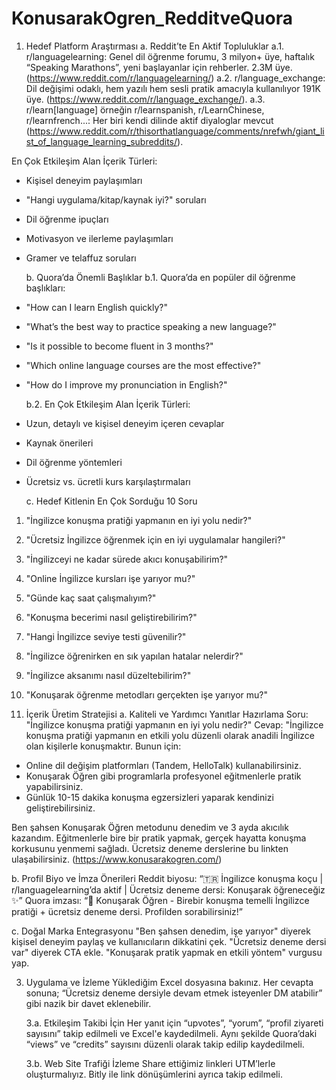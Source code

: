 # KonusarakOgren_RedditveQuora

1. Hedef Platform Araştırması
   a. Reddit’te En Aktif Topluluklar
   a.1. r/languagelearning: Genel dil öğrenme forumu, 3 milyon+ üye, haftalık “Speaking Marathons”, yeni başlayanlar için rehberler. 2.3M üye. (https://www.reddit.com/r/languagelearning/)
   a.2. r/language_exchange: Dil değişimi odaklı, hem yazılı hem sesli pratik amacıyla kullanılıyor 191K üye. (https://www.reddit.com/r/language_exchange/).
   a.3. r/learn[language] örneğin r/learnspanish, r/LearnChinese, r/learnfrench...: Her biri kendi dilinde aktif diyaloglar mevcut (https://www.reddit.com/r/thisorthatlanguage/comments/nrefwh/giant_list_of_language_learning_subreddits/).

  En Çok Etkileşim Alan İçerik Türleri:
- Kişisel deneyim paylaşımları
-  "Hangi uygulama/kitap/kaynak iyi?" soruları
- Dil öğrenme ipuçları
- Motivasyon ve ilerleme paylaşımları
- Gramer ve telaffuz soruları

  b. Quora’da Önemli Başlıklar
    b.1. Quora’da en popüler dil öğrenme başlıkları:
- "How can I learn English quickly?"
- "What’s the best way to practice speaking a new language?"
- "Is it possible to become fluent in 3 months?"
- "Which online language courses are the most effective?"
- "How do I improve my pronunciation in English?"

    b.2. En Çok Etkileşim Alan İçerik Türleri:
- Uzun, detaylı ve kişisel deneyim içeren cevaplar
- Kaynak önerileri
- Dil öğrenme yöntemleri
- Ücretsiz vs. ücretli kurs karşılaştırmaları

  c. Hedef Kitlenin En Çok Sorduğu 10 Soru
1. "İngilizce konuşma pratiği yapmanın en iyi yolu nedir?"
2. "Ücretsiz İngilizce öğrenmek için en iyi uygulamalar hangileri?"
3. "İngilizceyi ne kadar sürede akıcı konuşabilirim?"
4. "Online İngilizce kursları işe yarıyor mu?"
5. "Günde kaç saat çalışmalıyım?"
6. "Konuşma becerimi nasıl geliştirebilirim?"
7. "Hangi İngilizce seviye testi güvenilir?"
8. "İngilizce öğrenirken en sık yapılan hatalar nelerdir?"
9. "İngilizce aksanımı nasıl düzeltebilirim?"
10. "Konuşarak öğrenme metodları gerçekten işe yarıyor mu?"

2. İçerik Üretim Stratejisi
   a.  Kaliteli ve Yardımcı Yanıtlar Hazırlama
   Soru: "İngilizce konuşma pratiği yapmanın en iyi yolu nedir?"
   Cevap: "İngilizce konuşma pratiği yapmanın en etkili yolu düzenli olarak anadili İngilizce olan kişilerle konuşmaktır. Bunun için:

- Online dil değişim platformları (Tandem, HelloTalk) kullanabilirsiniz.
-  Konuşarak Öğren gibi programlarla profesyonel eğitmenlerle pratik yapabilirsiniz.
- Günlük 10-15 dakika konuşma egzersizleri yaparak kendinizi geliştirebilirsiniz.

Ben şahsen Konuşarak Öğren metodunu denedim ve 3 ayda akıcılık kazandım. Eğitmenlerle bire bir pratik yapmak, gerçek hayatta konuşma korkusunu yenmemi sağladı. Ücretsiz deneme derslerine bu linkten ulaşabilirsiniz. (https://www.konusarakogren.com/)

  b. Profil Biyo ve İmza Önerileri
  Reddit biyosu: “🇹🇷 İngilizce konuşma koçu | r/languagelearning’da aktif | Ücretsiz deneme dersi: Konuşarak öğreneceğiz ✨”
  Quora imzası: “🏅 Konuşarak Öğren - Birebir konuşma temelli İngilizce pratiği + ücretsiz deneme dersi. Profilden sorabilirsiniz!”

  c. Doğal Marka Entegrasyonu
  "Ben şahsen denedim, işe yarıyor" diyerek kişisel deneyim paylaş ve kullanıcıların dikkatini çek.
  "Ücretsiz deneme dersi var" diyerek CTA ekle.
  "Konuşarak pratik yapmak en etkili yöntem" vurgusu yap.

3. Uygulama ve İzleme
   Yüklediğim Excel dosyasına bakınız.
   Her cevapta sonuna; “Ücretsiz deneme dersiyle devam etmek isteyenler DM atabilir” gibi nazik bir davet eklenebilir.

   3.a. Etkileşim Takibi İçin
   Her yanıt için “upvotes”, “yorum”, “profil ziyareti sayısını” takip edilmeli ve Excel'e kaydedilmeli.
   Aynı şekilde Quora’daki “views” ve “credits” sayısını düzenli olarak takip edilip kaydedilmeli.

   3.b. Web Site Trafiği İzleme
   Share ettiğimiz linkleri UTM’lerle oluşturmalıyız.
   Bitly ile link dönüşümlerini ayrıca takip edilmeli.
